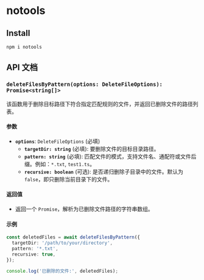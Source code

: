 # notools

## Install

```bash
npm i notools
```

## API 文档

### `deleteFilesByPattern(options: DeleteFileOptions): Promise<string[]>`

该函数用于删除目标路径下符合指定匹配规则的文件，并返回已删除文件的路径列表。

#### 参数

- **`options`**: `DeleteFileOptions` (必填)
  - **`targetDir: string`** (必填): 要删除文件的目标目录路径。
  - **`pattern: string`** (必填): 匹配文件的模式，支持文件名、通配符或文件后缀。例如：`*.txt`, `test1.ts`。
  - **`recursive: boolean`** (可选): 是否递归删除子目录中的文件。默认为 `false`，即只删除当前目录下的文件。

#### 返回值

- 返回一个 `Promise`，解析为已删除文件路径的字符串数组。

#### 示例

```ts
const deletedFiles = await deleteFilesByPattern({
  targetDir: '/path/to/your/directory',
  pattern: '*.txt',
  recursive: true,
});

console.log('已删除的文件:', deletedFiles);
```
